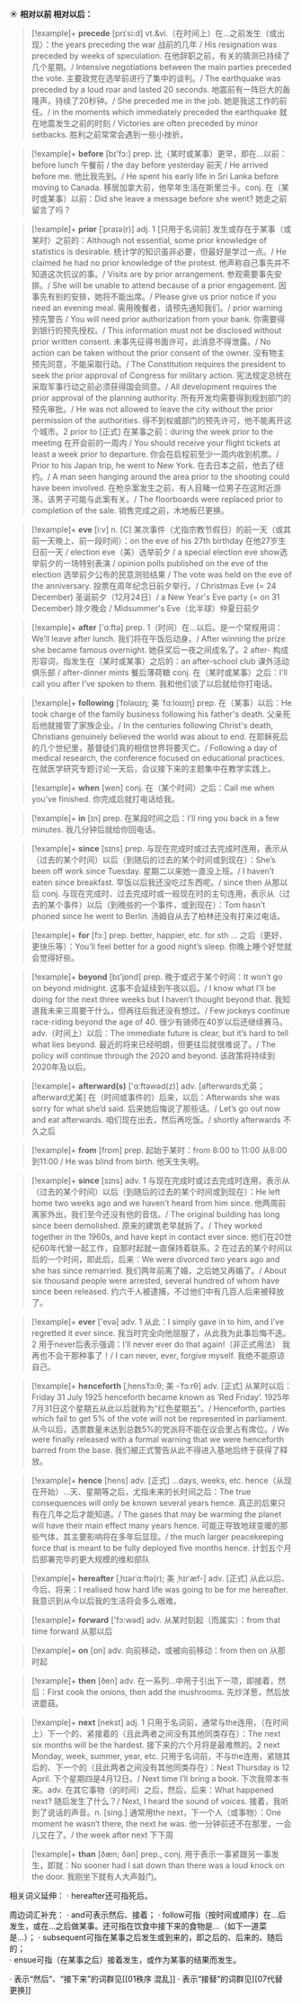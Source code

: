 ☀ <span class="category">**相对以前 相对以后：**</span>
>[!example]+ <span class="vocabulary">**precede**</span> [prɪˈsi:d]
> <span class="definition">vt.&vi.（在时间上）在…之前发生（或出现）：</span>the years preceding the war 战前的几年 / His resignation was preceded by weeks of speculation. 在他辞职之前，有关的猜测已持续了几个星期。/ Intensive negotiations between the main parties preceded the vote. 主要政党在选举前进行了集中的谈判。/ The earthquake was preceded by a loud roar and lasted 20 seconds. 地震前有一阵巨大的轰隆声，持续了20秒钟。/ She preceded me in the job. 她是我这工作的前任。/ in the moments which immediately preceded the earthquake 就在地震发生之前的时刻 / Victories are often preceded by minor setbacks. 胜利之前常常会遇到一些小挫折。

>[!example]+ <span class="vocabulary">**before**</span> [bɪ'fɔ:] 
> <span class="definition">prep. 比（某时或某事）更早，即在…以前：</span>before lunch 午餐前 / the day before yesterday 前天 / He arrived before me. 他比我先到。/ He spent his early life in Sri Lanka before moving to Canada. 移居加拿大前，他早年生活在斯里兰卡。<span class="definition">conj. 在（某时或某事）以前：</span>Did she leave a message before she went? 她走之前留言了吗？ 
           
>[!example]+ <span class="vocabulary">**prior**</span> [ˈpraɪə(r)]
> <span class="definition">adj. 1 [只用于名词前] 发生或存在于某事（或某时）之前的：</span>Although not essential, some prior knowledge of statistics is desirable. 统计学的知识虽非必要，但最好是学过一点。/ He claimed he had no prior knowledge of the protest. 他声称自己事先并不知道这次抗议的事。/ Visits are by prior arrangement. 参观需要事先安排。/ She will be unable to attend because of a prior engagement. 因事先有别的安排，她将不能出席。/ Please give us prior notice if you need an evening meal. 需用晚餐者，请预先通知我们。/ prior warning 预先警告 / You will need prior authorization from your bank. 你需要得到银行的预先授权。/ This information must not be disclosed without prior written consent. 未事先征得书面许可，此消息不得泄露。/ No action can be taken without the prior consent of the owner. 没有物主预先同意，不能采取行动。/ The Constitution requires the president to seek the prior approval of Congress for military action. 宪法规定总统在采取军事行动之前必须获得国会同意。/ All development requires the prior approval of the planning authority. 所有开发均需要得到规划部门的预先审批。/ He was not allowed to leave the city without the prior permission of the authorities. 得不到权威部门的预先许可，他不能离开这个城市。<span class="definition">2 prior to [正式] 在某事之前：</span>during the week prior to the meeting 在开会前的一周内 / You should receive your flight tickets at least a week prior to departure. 你会在启程前至少一周内收到机票。/ Prior to his Japan trip, he went to New York. 在去日本之前，他去了纽约。/ A man seen hanging around the area prior to the shooting could have been involved. 在枪杀案发生之前，有人目睹一位男子在这附近游荡，该男子可能与此案有关。/ The floorboards were replaced prior to completion of the sale. 销售完成之前，木地板已更换。
           
>[!example]+ <span class="vocabulary">**eve**</span> [i:v]
> <span class="definition">n. [C] 某次事件（尤指宗教节假日）的前一天（或其前一天晚上、前一段时间）：</span>on the eve of his 27th birthday 在他27岁生日前一天 / election eve（美）选举前夕 / a special election eve show选举前夕的一场特别表演 / opinion polls published on the eve of the election 选举前夕公布的民意测验结果 / The vote was held on the eve of the anniversary. 投票在周年纪念日前夕举行。/ Christmas Eve (= 24 December) 圣诞前夕（12月24日）/ a New Year's Eve party (= on 31 December) 除夕晚会 / Midsummer's Eve（北半球）仲夏日前夕

>[!example]+ <span class="vocabulary">**after**</span> ['ɑːftə] 
> <span class="definition">prep. 1（时间）在…以后。是一个常规用词：</span>We’ll leave after lunch. 我们将在午饭后动身。/ After winning the prize she became famous overnight. 她获奖后一夜之间成名了。<span class="definition">2 after- 构成形容词，指发生在（某时或某事）之后的：</span>an after-school club 课外活动俱乐部 / after-dinner mints 餐后薄荷糖 <span class="definition">conj. 在（某时或某事）之后：</span>I’ll call you after I’ve spoken to them. 我和他们谈了以后就给你打电话。
           
>[!example]+ <span class="vocabulary">**following**</span> [ˈfɒləʊɪŋ; 美 ˈfɑ:loʊɪŋ]
> <span class="definition">prep. 在（某事）以后：</span>He took charge of the family business following his father's death. 父亲死后他就接管了家族企业。/ In the centuries following Christ's death, Christians genuinely believed the world was about to end. 在耶稣死后的几个世纪里，基督徒们真的相信世界将要灭亡。/ Following a day of medical research, the conference focused on educational practices. 在就医学研究专题讨论一天后，会议接下来的主题集中在教学实践上。

>[!example]+ <span class="vocabulary">**when**</span> [wen] 
> <span class="definition">conj. 在（某个时间）之后：</span>Call me when you’ve finished. 你完成后就打电话给我。

>[!example]+ <span class="vocabulary">**in**</span> [ɪn] 
> <span class="definition">prep. 在某段时间之后：</span>I’ll ring you back in a few minutes. 我几分钟后就给你回电话。

>[!example]+ <span class="vocabulary">**since**</span> [sɪns] 
> <span class="definition">prep. 与现在完成时或过去完成时连用，表示从（过去的某个时间）以后（到随后的过去的某个时间或到现在）：</span>She’s been off work since Tuesday. 星期二以来她一直没上班。/ I haven’t eaten since breakfast. 早饭以后我还没吃过东西呢。/ since then 从那以后 <span class="definition">conj. 与现在完成时、过去完成时或一般现在时的主句连用，表示从（过去的某个事件）以后（到晚些的一个事件，或到现在）：</span>Tom hasn’t phoned since he went to Berlin. 汤姆自从去了柏林还没有打来过电话。

>[!example]+ <span class="vocabulary">**for**</span> [fɔ:] 
> <span class="definition">prep. better, happier, etc. for sth … 之后（更好、更快乐等）：</span>You’ll feel better for a good night’s sleep. 你晚上睡个好觉就会觉得好些。

>[!example]+ <span class="vocabulary">**beyond**</span> [bɪ'jɒnd] 
> <span class="definition">prep. 晚于或迟于某个时间：</span>It won’t go on beyond midnight. 这事不会延续到午夜以后。/ I know what I’ll be doing for the next three weeks but I haven’t thought beyond that. 我知道我未来三周要干什么，但再往后我还没有想过。/ Few jockeys continue race-riding beyond the age of 40. 很少有骑师在40岁以后还继续赛马。<span class="definition">adv.（时间上）以后：</span>The immediate future is clear, but it’s hard to tell what lies beyond. 最近的将来已经明朗，但更往后就很难说了。/ The policy will continue through the 2020 and beyond. 该政策将持续到2020年及以后。

>[!example]+ <span class="vocabulary">**afterward(s)**</span> ['ɑːftəwəd(z)] 
> <span class="definition">adv. [afterwards尤英；afterward尤美] 在（时间或事件的）后来，以后：</span>Afterwards she was sorry for what she’d said. 后来她后悔说了那些话。/ Let’s go out now and eat afterwards. 咱们现在出去，然后再吃饭。/ shortly afterwards 不久之后

>[!example]+ <span class="vocabulary">**from**</span> [frɒm] 
> <span class="definition">prep. 起始于某时：</span>from 8:00 to 11:00 从8:00到11:00 / He was blind from birth. 他天生失明。

>[!example]+ <span class="vocabulary">**since**</span> [sɪns] 
> <span class="definition">adv. 1 与现在完成时或过去完成时连用，表示从（过去的某个时间）以后（到随后的过去的某个时间或到现在）：</span>He left home two weeks ago and we haven’t heard from him since. 他两周前离家外出，我们至今还没有他的音信。/ The original building has long since been demolished. 原来的建筑老早就拆了。/ They worked together in the 1960s, and have kept in contact ever since. 他们在20世纪60年代曾一起工作，自那时起就一直保持着联系。<span class="definition">2 在过去的某个时间以后的一个时间，即此后，后来：</span>We were divorced two years ago and she has since remarried. 我们两年前离了婚，之后她又再婚了。/ About six thousand people were arrested, several hundred of whom have since been released. 约六千人被逮捕，不过他们中有几百人后来被释放了。

>[!example]+ <span class="vocabulary">**ever**</span> ['evə] 
> <span class="definition">adv. 1 从此：</span>I simply gave in to him, and I’ve regretted it ever since. 我当时完全向他屈服了，从此我为此事后悔不迭。<span class="definition">2 用于never后表示强调：</span>I’ll never ever do that again!（非正式用法） 我再也不会干那种事了！/ I can never, ever, forgive myself. 我绝不能原谅自己。
           
>[!example]+ <span class="vocabulary">**henceforth**</span> [ˌhensˈfɔ:θ; 美 -ˈfɔ:rθ]
> <span class="definition">adv. [正式] 从某时以后：</span>Friday 31 July 1925 henceforth became known as ‘Red Friday’. 1925年7月31日这个星期五从此以后就称为“红色星期五”。/ Henceforth, parties which fail to get 5% of the vote will not be represented in parliament. 从今以后，选票数量未达到总数5%的党派将不能在议会里占有席位。/ We were finally released with a formal warning that we were henceforth barred from the base. 我们被正式警告从此不得进入基地后终于获得了释放。
           
>[!example]+ <span class="vocabulary">**hence**</span> [hens]
> <span class="definition">adv. [正式] …days, weeks, etc. hence（从现在开始）…天、星期等之后，尤指未来的长时间之后：</span>The true consequences will only be known several years hence. 真正的后果只有在几年之后才能知道。/ The gases that may be warming the planet will have their main effect many years hence. 可能正导致地球变暖的那些气体，其主要影响将在多年后显现。/ the much larger peacekeeping force that is meant to be fully deployed five months hence. 计划五个月后部署完毕的更大规模的维和部队
           
>[!example]+ <span class="vocabulary">**hereafter**</span> [ˌhɪərˈɑ:ftə(r); 美 ˌhɪrˈæf-]
> <span class="definition">adv. [正式] 从此以后、今后、将来：</span>I realised how hard life was going to be for me hereafter. 我意识到从今以后我的生活将会多么艰难。

>[!example]+ <span class="vocabulary">**forward**</span> ['fɔ:wəd] 
> <span class="definition">adv. 从某时刻起（而属实）：</span>from that time forward 从那以后

>[!example]+ <span class="vocabulary">**on**</span> [ɒn] 
> <span class="definition">adv. 向前移动，或被向前移动：</span>from then on 从那时起

>[!example]+ <span class="vocabulary">**then**</span> [ðen] 
> <span class="definition">adv. 在一系列…中用于引出下一项，即接着，然后：</span>First cook the onions, then add the mushrooms. 先炒洋葱，然后放进蘑菇。

>[!example]+ <span class="vocabulary">**next**</span> [nekst] 
> <span class="definition">adj. 1 只用于名词前，通常与the连用，（在时间上）下一个的、紧接着的（且此两者之间没有其他同类存在）：</span>The next six months will be the hardest. 接下来的六个月将是最难熬的。<span class="definition">2 next Monday, week, summer, year, etc. 只用于名词前，不与the连用，紧随其后的、下一个的（且此两者之间没有其他同类存在）：</span>Next Thursday is 12 April. 下个星期四是4月12日。/ Next time I’ll bring a book. 下次我带本书来。<span class="definition">adv. 在其它事物（的时间）之后，然后，后来：</span>What happened next? 随后发生了什么？/ Next, I heard the sound of voices. 接着，我听到了说话的声音。<span class="definition">n. [sing.] 通常用the next，下一个人（或事物）：</span>One moment he wasn’t there, the next he was. 他一分钟前还不在那里，一会儿又在了。/ the week after next 下下周

>[!example]+ <span class="vocabulary">**than**</span> [ðæn; ðən] 
> <span class="definition">prep., conj. 用于表示一事紧跟另一事发生，即就：</span>No sooner had I sat down than there was a loud knock on the door. 我刚坐下就有人大声敲门。

相关词义延伸：
· hereafter还可指死后。

周边词汇补充：
· and可表示然后、接着；
· follow可指（按时间或顺序）在…后发生，或在…之后做某事。还可指在饮食中接下来的食物是…（如下一道菜是…）；
· subsequent可指在某事之后发生或到来的，即之后的、后来的、随后的；         
· ensue可指（在某事之后）接着发生，或作为某事的结果而发生。

· 表示“然后”、“接下来”的词群见[[01秩序 混乱]]
· 表示“接替”的词群见[[07代替 更换]]
